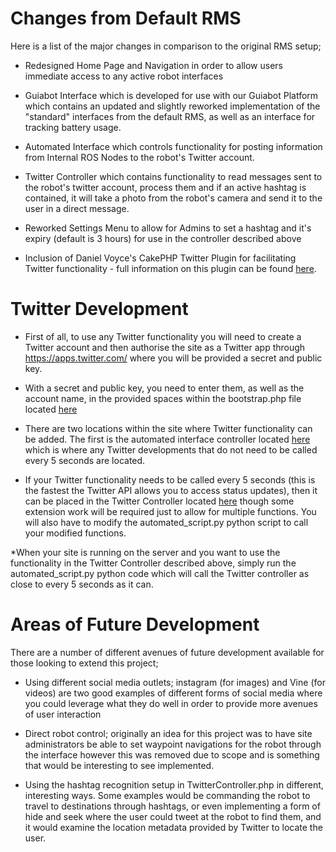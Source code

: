 Changes from Default RMS
===============

Here is a list of the major changes in comparison to the original RMS setup;

* Redesigned Home Page and Navigation in order to allow users immediate access to any active robot interfaces

* Guiabot Interface which is developed for use with our Guiabot Platform which contains an updated and slightly reworked
implementation of the "standard" interfaces from the default RMS, as well as an interface for tracking battery usage.

* Automated Interface which controls functionality for posting information from Internal ROS Nodes to the robot's Twitter 
account.

* Twitter Controller which contains functionality to read messages sent to the robot's twitter account, process them and
if an active hashtag is contained, it will take a photo from the robot's camera and send it to the user in a direct message.

* Reworked Settings Menu to allow for Admins to set a hashtag and it's expiry (default is 3 hours) for use in the controller described above

* Inclusion of Daniel Voyce's CakePHP Twitter Plugin for facilitating Twitter functionality - full information on this plugin can be found [here](https://github.com/voycey/CakePHP-Twitter-API-v1.1-Full).


Twitter Development
===============

* First of all, to use any Twitter functionality you will need to create a Twitter account and then authorise the site as a Twitter app through https://apps.twitter.com/ where you will be provided a secret and public key.

* With a secret and public key, you need to enter them, as well as the account name, in the provided spaces within the bootstrap.php file located [here](/app/Plugin/Twitter/Config/bootstrap.php)

* There are two locations within the site where Twitter functionality can be added. The first is the automated interface controller located [here](/app/Controller/AutomatedInterfaceController.php) which is where any Twitter developments that do not need to be called every 5 seconds are located.

* If your Twitter functionality needs to be called every 5 seconds (this is the fastest the Twitter API allows you to access status updates), then it can be placed in the Twitter Controller located [here](/app/Controller/TwitterController.php) though some extension work will be required just to allow for multiple functions. You will also have to modify the automated_script.py python script to call your modified functions.

*When your site is running on the server and you want to use the functionality in the Twitter Controller described above, simply run the automated_script.py python code which will call the Twitter controller as close to every 5 seconds as it can.



Areas of Future Development
===============

There are a number of different avenues of future development available for those looking to extend this project;

* Using different social media outlets; instagram (for images) and Vine (for videos) are two good examples of different forms of social media where you could leverage what they do well in order to provide more avenues of user interaction

* Direct robot control; originally an idea for this project was to have site administrators be able to set waypoint navigations for the robot through the interface however this was removed due to scope and is something that would be interesting to see implemented.

* Using the hashtag recognition setup in TwitterController.php in different, interesting ways. Some examples would be commanding the robot to travel to destinations through hashtags, or even implementing a form of hide and seek where the user could tweet at the robot to find them, and it would examine the location metadata provided by Twitter to locate the user.